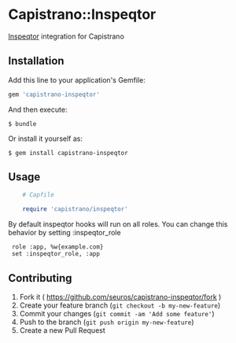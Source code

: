 # Capistrano::Inspeqtor

[Inspeqtor](http://contribsys.com/inspeqtor) integration for Capistrano

## Installation

Add this line to your application's Gemfile:

```ruby
gem 'capistrano-inspeqtor'
```

And then execute:

    $ bundle

Or install it yourself as:

    $ gem install capistrano-inspeqtor


## Usage
```ruby
    # Capfile

    require 'capistrano/inspeqtor'
```

By default inspeqtor hooks will run on all roles.
You can change this behavior by setting :inspeqtor_role

```
 role :app, %w{example.com}
 set :inspeqtor_role, :app
```

## Contributing

1. Fork it ( https://github.com/seuros/capistrano-inspeqtor/fork )
2. Create your feature branch (`git checkout -b my-new-feature`)
3. Commit your changes (`git commit -am 'Add some feature'`)
4. Push to the branch (`git push origin my-new-feature`)
5. Create a new Pull Request
